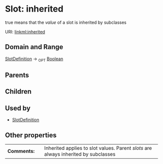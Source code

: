 
# Slot: inherited


true means that the *value* of a slot is inherited by subclasses

URI: [linkml:inherited](https://w3id.org/linkml/inherited)


## Domain and Range

[SlotDefinition](SlotDefinition.md) &#8594;  <sub>OPT</sub> [Boolean](Boolean.md)

## Parents


## Children


## Used by

 * [SlotDefinition](SlotDefinition.md)

## Other properties

|  |  |  |
| --- | --- | --- |
| **Comments:** | | Inherited applies to slot values.  Parent *slots* are always inherited by subclasses |


